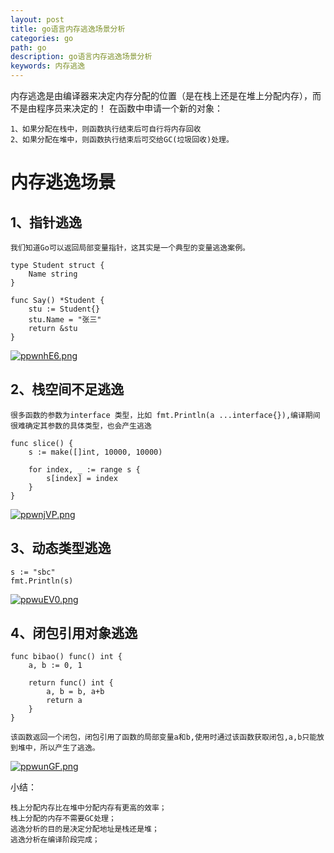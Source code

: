 ```yaml
---
layout: post
title: go语言内存逃逸场景分析
categories: go
path: go
description: go语言内存逃逸场景分析
keywords: 内存逃逸
---
```


内存逃逸是由编译器来决定内存分配的位置（是在栈上还是在堆上分配内存），而不是由程序员来决定的！
在函数中申请一个新的对象： 
```
1、如果分配在栈中，则函数执行结束后可自行将内存回收
2、如果分配在堆中，则函数执行结束后可交给GC(垃圾回收)处理。
```


# 内存逃逸场景


## 1、指针逃逸
```
我们知道Go可以返回局部变量指针，这其实是一个典型的变量逃逸案例。

type Student struct {
	Name string
}

func Say() *Student {
	stu := Student{}
	stu.Name = "张三"
	return &stu
}

```
[![ppwnhE6.png](https://s1.ax1x.com/2023/03/23/ppwnhE6.png)](https://imgse.com/i/ppwnhE6)

## 2、栈空间不足逃逸
```
很多函数的参数为interface 类型，比如 fmt.Println(a ...interface{}),编译期间很难确定其参数的具体类型，也会产生逃逸

func slice() {
	s := make([]int, 10000, 10000)

	for index, _ := range s {
		s[index] = index
	}
}
```
[![ppwnjVP.png](https://s1.ax1x.com/2023/03/23/ppwnjVP.png)](https://imgse.com/i/ppwnjVP)


## 3、动态类型逃逸
```
s := "sbc"
fmt.Println(s)
```
[![ppwuEV0.png](https://s1.ax1x.com/2023/03/23/ppwuEV0.png)](https://imgse.com/i/ppwuEV0)


## 4、闭包引用对象逃逸
```
func bibao() func() int {
	a, b := 0, 1

	return func() int {
		a, b = b, a+b
		return a
	}
}

该函数返回一个闭包，闭包引用了函数的局部变量a和b,使用时通过该函数获取闭包,a,b只能放到堆中，所以产生了逃逸。
```
[![ppwunGF.png](https://s1.ax1x.com/2023/03/23/ppwunGF.png)](https://imgse.com/i/ppwunGF)

小结：
```
栈上分配内存比在堆中分配内存有更高的效率；
栈上分配的内存不需要GC处理；
逃逸分析的目的是决定分配地址是栈还是堆；
逃逸分析在编译阶段完成；

```